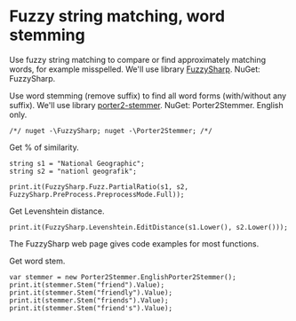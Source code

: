# Fuzzy string matching, word stemming

Use fuzzy string matching to compare or find approximately matching words, for example misspelled. We'll use library [FuzzySharp](https://github.com/JakeBayer/FuzzySharp). NuGet: FuzzySharp.

Use word stemming (remove suffix) to find all word forms (with/without any suffix). We'll use library [porter2-stemmer](https://github.com/nemec/porter2-stemmer). NuGet: Porter2Stemmer. English only.

```
/*/ nuget -\FuzzySharp; nuget -\Porter2Stemmer; /*/
```

Get % of similarity.

```
string s1 = "National Geographic";
string s2 = "nationl geografik";

print.it(FuzzySharp.Fuzz.PartialRatio(s1, s2, FuzzySharp.PreProcess.PreprocessMode.Full));
```

Get Levenshtein distance.

```
print.it(FuzzySharp.Levenshtein.EditDistance(s1.Lower(), s2.Lower()));
```

The FuzzySharp web page gives code examples for most functions.

Get word stem.

```
var stemmer = new Porter2Stemmer.EnglishPorter2Stemmer();
print.it(stemmer.Stem("friend").Value);
print.it(stemmer.Stem("friendly").Value);
print.it(stemmer.Stem("friends").Value);
print.it(stemmer.Stem("friend's").Value);
```